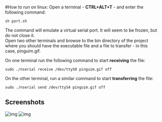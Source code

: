 #How to run on linux:
Open a terminal - **CTRL+ALT+T** - and enter the following command:
```
sh port.sh
```
The command will emulate a virtual serial port. It will seem to be frozen, but do not close it.  
Open two other terminals and browse to the bin directory of the project where you should have the executable file and a file to transfer - in this case, pinguim.gif.

On one terminal run the following command to start **receiving** the file:
```
sudo ./nserial receive /dev/ttyS0 pinguim.gif off
```

On the other terminal, run a similar command to start **transferring** the file:
```
sudo ./nserial send /dev/ttyS4 pinguim.gif off
```

Screenshots
-----------
![img](http://i.imgur.com/Ov8UaW9.png)
![img](http://i.imgur.com/zjsxGBC.png)
